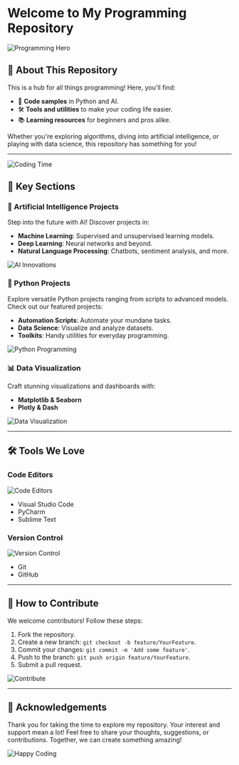# Welcome to My Programming Repository 

![Programming Hero](https://github.com/Xiann8903/ONLINE_DS_THEBRIDGE_XIAN_MOSQUERA/raw/main/assets/banner.png)


## 🌟 About This Repository

This is a hub for all things programming! Here, you'll find:
- 📂 **Code samples** in Python and AI.
- 🛠️ **Tools and utilities** to make your coding life easier.
- 📚 **Learning resources** for beginners and pros alike.

Whether you're exploring algorithms, diving into artificial intelligence, or playing with data science, this repository has something for you!

---

![Coding Time](https://via.placeholder.com/1200x400?text=Code%2C+Create%2C+Innovate)

## 🚀 Key Sections

### 🤖 Artificial Intelligence Projects
Step into the future with AI! Discover projects in:
- **Machine Learning**: Supervised and unsupervised learning models.
- **Deep Learning**: Neural networks and beyond.
- **Natural Language Processing**: Chatbots, sentiment analysis, and more.

![AI Innovations](https://via.placeholder.com/1200x400?text=Revolutionize+with+AI)

### 🐍 Python Projects
Explore versatile Python projects ranging from scripts to advanced models. Check out our featured projects:

- **Automation Scripts**: Automate your mundane tasks.
- **Data Science**: Visualize and analyze datasets.
- **Toolkits**: Handy utilities for everyday programming.

![Python Programming](https://via.placeholder.com/1200x400?text=Master+Python+Programming)

### 📊 Data Visualization
Craft stunning visualizations and dashboards with:
- **Matplotlib & Seaborn**
- **Plotly & Dash**

![Data Visualization](https://via.placeholder.com/1200x400?text=Insights+Through+Visualization)

---

## 🛠️ Tools We Love

### **Code Editors**
![Code Editors](https://via.placeholder.com/600x300?text=VS+Code,+PyCharm,+Sublime+Text)
- Visual Studio Code
- PyCharm
- Sublime Text

### **Version Control**
![Version Control](https://via.placeholder.com/600x300?text=Git+and+GitHub)
- Git
- GitHub

---

## 🤝 How to Contribute
We welcome contributors! Follow these steps:
1. Fork the repository.
2. Create a new branch: `git checkout -b feature/YourFeature`.
3. Commit your changes: `git commit -m 'Add some feature'`.
4. Push to the branch: `git push origin feature/YourFeature`.
5. Submit a pull request.

![Contribute](https://via.placeholder.com/1200x400?text=Let%27s+Build+Together!)

---

## 💬 Acknowledgements
Thank you for taking the time to explore my repository. Your interest and support mean a lot! Feel free to share your thoughts, suggestions, or contributions. Together, we can create something amazing!

![Happy Coding](https://via.placeholder.com/1200x400?text=Happy+Coding!)



